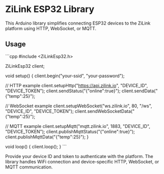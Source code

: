 # ZiLink ESP32 Library

This Arduino library simplifies connecting ESP32 devices to the ZiLink platform using HTTP, WebSocket, or MQTT.

## Usage

\`\`\`cpp
#include <ZiLinkEsp32.h>

ZiLinkEsp32 client;

void setup() {
  client.begin("your-ssid", "your-password");

  // HTTP example
    client.setupHttp("https://api.zilink.io", "DEVICE_ID", "DEVICE_TOKEN");
    client.sendStatus("{\"online\":true}");
    client.sendData("{\"temp\":25}");

  // WebSocket example
    client.setupWebSocket("ws.zilink.io", 80, "/ws", "DEVICE_ID", "DEVICE_TOKEN");
    client.sendWebSocketData("{\"temp\":25}");

  // MQTT example
    client.setupMqtt("mqtt.zilink.io", 1883, "DEVICE_ID", "DEVICE_TOKEN");
    client.publishMqttStatus("{\"online\":true}");
    client.publishMqttData("{\"temp\":25}");
}

void loop() {
  client.loop();
}
\`\`\`

Provide your device ID and token to authenticate with the platform. The library handles WiFi connection and device-specific HTTP,
WebSocket, or MQTT communication.
